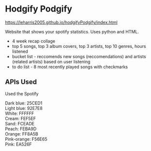 # Hodgify Podgify
https://leharris2005.github.io/hodgifyPodgify/index.html

Website that shows your spotify statistics. Uses python and HTML.
- 4 week recap collage
- top 5 songs, top 3 album covers, top 3 artists, top 10 genres, hours listened
- bucket list - reccomends new songs (reccomendations) and artists (related artists) based on user listening
- to do list - 8 most recently played songs with checkmarks

## APIs Used
Used the Spotify

Dark blue: 25CED1 <br>
Light blue: 92E7E8 <br>
White: FFFFFF <br>
Cream: FEF5EF <br>
Sand: FCEADE <br>
Peach: FEBA9D <br>
Orange: FF8A5B <br>
Pink-orange: F56E65 <br>
Pink: EA526F <br>

